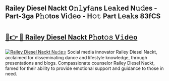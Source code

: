 ## Railey Diesel Nackt O𝚗𝚕yf𝚊ns L𝚎a𝚔ed N𝚞𝚍es - Part-3ga P𝚑𝚘tos Vi𝚍𝚎o - H𝚘𝚝 Part L𝚎a𝚔s 83fCS

# <h2><a href="http://kf5kt1.oniu.top/?m=Railey+Diesel+Nackt">🔗👉 🔴 Railey Diesel Nackt P𝚑ot𝚘𝚜 V𝚒d𝚎o</a></h2>

[![Railey Diesel Nackt Nu𝚍e𝚜](https://i.imgur.com/0qMVB7G.gif)](http://kf5kt1.oniu.top/?m=Railey+Diesel+Nackt)
Social media innovator Railey Diesel Nackt, acclaimed for disseminating dance and lifestyle knowledge, through presentations and blogs. Compassionate counselor Railey Diesel Nackt, famed for their ability to provide emotional support and guidance to those in need.  
